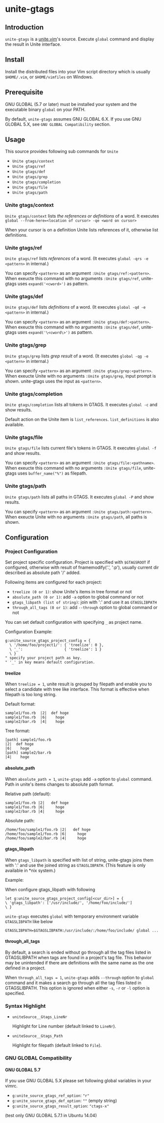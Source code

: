 # unite-gtags

## Introduction

`unite-gtags` is a [unite.vim](https://github.com/Shougo/unite.vim)'s source.
Execute `global` command and display the result in Unite interface.

## Install

Install the distributed files into your Vim script directory which is usually
`$HOME/.vim`,  or `$HOME/vimfiles` on Windows.

## Prerequisite

GNU GLOBAL (5.7 or later) must be installed your system and the executable binary `global` on your PATH.

By default, `unite-gtags` assumes GNU GLOBAL 6.X.
If you use GNU GLOBAL 5.X, see `GNU GLOBAL Compatibility` section.

## Usage

This source provides following sub commands for `Unite`

- `Unite gtags/context`
- `Unite gtags/ref`
- `Unite gtags/def`
- `Unite gtags/grep`
- `Unite gtags/completion`
- `Unite gtags/file`
- `Unite gtags/path`

### Unite gtags/context

`Unite gtags/context` lists *the references or definitions* of a word.
It executes `global --from-here=<location of cursor> -qe <word on cursor>`

When your cursor is on a definition Unite lists references of it,
otherwise list definitions.

### Unite gtags/ref

`Unite gtags/ref` lists *references* of a word.
(It executes `global -qrs -e <pattern>` in internal.)

You can specify `<pattern>` as an argument `:Unite gtags/ref:<pattern>`.
When exeucte this command with no arguments `:Unite gtags/ref`, unite-gtags uses `expand('<cword>')`  as pattern.

### Unite gtags/def

`Unite gtags/def` lists *definitions* of a word.
(It executes `global -qd -e <pattern>` in internal.)

You can specify `<pattern>` as an argument `:Unite gtags/def:<pattern>`.
When exeucte this command with no arguments `:Unite gtags/def`, unite-gtags uses `expand('\<cword\>')`  as pattern.

### Unite gtags/grep

`Unite gtags/grep` lists *grep result* of a word.
(It executes `global -qg -e <pattern>` in internal.)

You can specify `<pattern>` as an argument `:Unite gtags/grep:<pattern>`.
When exeucte Unite with no arguments `:Unite gtags/grep`, input prompt is shown.
unite-gtags uses the input as `<pattern>`.

### Unite gtags/completion

`Unite gtags/completion` lists all tokens in GTAGS.
It executes `global -c` and show results.

Default action on the Unite item is `list_references`.
`list_definitions` is also available.

### Unite gtags/file

`Unite gtags/file` lists current file's tokens in GTAGS.
It executes `global -f` and show results.

You can specify `<pattern>` as an argument `:Unite gtags/file:<pathname>`.
When exeucte this command with no arguments `:Unite gtags/file`, unite-gtags uses `buffer_name("%")` as filepath.

### Unite gtags/path

`Unite gtags/path` lists all paths in GTAGS.
It executes `global -P` and show results.

You can specify `<pattern>` as an argument `:Unite gtags/path:<pattern>`.
When exeucte Unite with no arguments `:Unite gtags/path`, all paths is shown.

## Configuration

### Project Configuration

Set project specific configuration. Project is specified with `$GTAGSROOT` if configured,
otherwise with result of fnamemodify('.', ':p'), usually current dir described as absolute path '/' added.

Following items are configured for each project:

- `treelize (0 or 1)`: show Unite's items in tree format or not
- `absolute_path (0 or 1)`: add `-a` option to global command or not
- `gtags_libpath (list of string)`: join with ':' and use it as `GTAGSLIBPATH`
- `through_all_tags (0 or 1)`: add `--through` option to global command or not

You can set default configuration with specifying `_` as project name.

Configuration Example:

    g:unite_source_gtags_project_config = {
      \ '/home/foo/project1/': { 'treelize': 0 },
      \ '_':                   { 'treelize': 1 }
      \ }
    " specify your project path as key.
    " '_' in key means default configuration.

#### treelize

When `treelize = 1`, unite result is grouped by filepath and enable you to select a candidate with tree like interface.
This format is effective when filepath is too long string.

Default format:

    sample1/foo.rb  |2|  def hoge
    sample1/foo.rb  |6|    hoge
    sample2/bar.rb  |4|    hoge

Tree format:

    [path] sample1/foo.rb
    |2|  def hoge
    |6|    hoge
    [path] sample2/bar.rb
    |4|    hoge

#### absolute\_path

When `absolute_path = 1`, `unite-gtags` add `-a` option to `global` command.
Path in unite's items changes to absolute path format.

Relative path (default):

    sample1/foo.rb |2|   def hoge
    sample1/foo.rb |6|     hoge
    sample2/bar.rb |4|     hoge

Absolute path:

    /home/foo/sample1/foo.rb |2|   def hoge
    /home/foo/sample1/foo.rb |6|     hoge
    /home/foo/sample2/bar.rb |4|     hoge

#### gtags\_libpath

When `gtags_libpath` is specified with list of string,
unite-gtags joins them with ':' and use the joined string as `GTAGSLIBPATH`.
(This feature is only available in \*nix system.)

Example:

When configure gtags\_libpath with following

    let g:unite_source_gtags_project_config[<cur_dir>] = {
    \ 'gtags_libpath': ['/usr/include/', '/home/foo/include/']
    \ }

`unite-gtags` executes `global` with temporary environment variable `GTAGSLIBPATH` like below

    GTAGSLIBPATH=$GTAGSLIBPATH:/usr/include/:/home/foo/include/ global ...

#### through\_all\_tags

By default, a search is ended without go through all the tag files listed in GTAGSLIBPATH when tags are found in a project's tag file. This behavior may be unintended if there are definitions with the same name as the one defined in a project.

When `through_all_tags = 1`, `unite-gtags` adds `--through` option to `global` command and it makes a search go through all the tag files listed in GTAGSLIBPATH. This option is ignored when either `-s`, `-r` or `-l` option is specified.

### Syntax Highlight

* `uniteSource__Gtags_LineNr`

    Highlight for Line number (default linked to `LineNr`).

* `uniteSource__Gtags_Path`

    Highlight for filepath (default linked to `File`).

### GNU GLOBAL Compatibility

#### GNU GLOBAL 5.7

If you use GNU GLOBAL 5.X please set following global variables in your vimrc.

- `g:unite_source_gtags_ref_option`: `"r"`
- `g:unite_source_gtags_def_option`: `""` (empty string)
- `g:unite_source_gtags_result_option`: `"ctags-x"`

(test only GNU GLOBAL 5.7.1 in Ubuntu 14.04)

